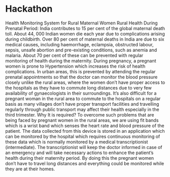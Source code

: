# Hackathon
Health Monitoring System for Rural Maternal Women
Rural Health During Prenatal Period:
India contributes to 15 per cent of the global maternal death toll.
About 44, 000 Indian women die each year due to complications arising during childbirth.
Over 80 per cent of maternal deaths in India are due to six medical causes, including haemorrhage, eclampsia, obstructed labour, sepsis, unsafe abortion and pre-existing conditions, such as anemia and malaria.
About 70 per cent of these can be prevented with regular monitoring of health during the maternity.
During pregnancy, a pregnant women is prone to Hypertension which increases the risk of health complications.
In urban areas, this is prevented by attending the regular prenatal appointments so that the doctor can monitor the blood pressure closely unlike the rural areas, where the women don’t have proper access to the hospitals as they have to commute long distances due to very few availability of gynaecologists in their surroundings.
It’s also difficult for a pregnant woman in the rural area to commute to the hospitals on a regular basis as many villages don’t have proper transport facilities and travelling regularly through public transport may affect their health especially in the third trimester.
Why It is required?
To overcome such problems that are being faced by pregnant women in the rural areas, we are using fit bands which is a wrist band which senses the heart rate and blood pressure of the patient.
The data collected from this device is stored in an application which can be monitored by the hospital which requires continuous monitoring of these data which is normally monitored by a medical transcriptionist (intermediate).
The transcriptionist will keep the doctor informed in case of an emergency and will take necessary actions to enhance the patient’s health during their maternity period.
By doing this the pregnant women don’t have to travel long distances and everything could be monitored while they are at their homes.
